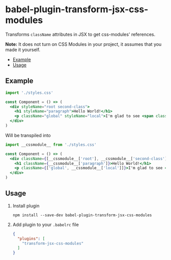 # babel-plugin-transform-jsx-css-modules

Transforms `className` attributes in JSX to get css-modules' references.

**Note:** It does not turn on CSS Modules in your project, it assumes that you made it yourself.

- [Example](#example)
- [Usage](#usage)

## Example

```jsx
import './styles.css'

const Component = () => (
  <div styleName="root second-class">
    <h1 styleName="paragraph">Hello World!</h1>
    <p className="global" styleName="local">I'm glad to see <span className="just-global">you</span></p>
  </div>
)
```

Will be transpiled into

```jsx
import __cssmodule__ from './styles.css'

const Component = () => (
  <div className={[__cssmodule__['root'], __cssmodule__['second-class']]}>
    <h1 className={__cssmodule__['paragraph']}>Hello World!</h1>
    <p className={['global', __cssmodule__['local']]}>I'm glad to see <span className="just-global">you</span></p>
  </div>
)
```

## Usage

1. Install plugin

   ```shell
   npm install --save-dev babel-plugin-transform-jsx-css-modules
   ```
   
2. Add plugin to your `.babelrc` file

   ```json
   {
     "plugins": [
       "transform-jsx-css-modules"
     ]
   }
   ```
